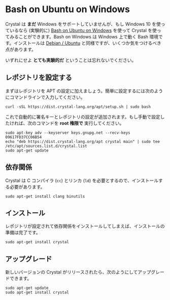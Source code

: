 # Bash on Ubuntu on Windows

Crystal は **まだ** Windows をサポートしていませんが、もし Windows 10 を使っているなら (実験的に) [Bash on Ubuntu on Windows](https://msdn.microsoft.com/en-us/commandline/wsl/about) を使って Crystal を使ってみることができます。Bash on Windows は Windows 上で動く Bash 環境です。インストールは [Debian / Ubuntu](on_debian_and_ubuntu.md) と同様ですが、いくつか気をつけるべき点があります。

いずれにせよ **とても実験的だ** ということは忘れないでください。

## レポジトリを設定する

まずはレポジトリを APT の設定に加えましょう。簡単に設定するには次のようにコマンドラインで入力してください。

```
curl -sSL https://dist.crystal-lang.org/apt/setup.sh | sudo bash
```

これで自動的に署名キーとレポジトリの設定が追加されます。もし手動で設定したければ、次のコマンドを **root 権限で** 実行してください。

```
sudo apt-key adv --keyserver keys.gnupg.net --recv-keys 09617FD37CC06B54
echo "deb https://dist.crystal-lang.org/apt crystal main" | sudo tee /etc/apt/sources.list.d/crystal.list
sudo apt-get update
```

## 依存関係

Crystal は C コンパイラ (`cc`) とリンカ (`ld`) を必要とするので、インストールする必要があります。

```
sudo apt-get install clang binutils
```

## インストール

レポジトリが設定されて依存関係をインストールしてしまえば、インストールの準備は完了です。

```
sudo apt-get install crystal
```

## アップグレード

新しいバージョンの Crystal がリリースされたら、次のようにしてアップグレードできます。

```
sudo apt-get update
sudo apt-get install crystal
```
